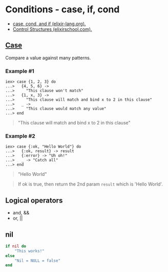 # Conditions - case, if, cond

* [case, cond, and if (elixir-lang.org).](https://elixir-lang.org/getting-started/case-cond-and-if.html)
* [Control Structures (elixirschool.com).](https://elixirschool.com/en/lessons/basics/control-structures/)

## [Case](https://elixir-lang.org/getting-started/case-cond-and-if.html#case)

Compare a value against many patterns.

### Example #1

```shell
iex> case {1, 2, 3} do
...>   {4, 5, 6} ->
...>     "This clause won't match"
...>   {1, x, 3} ->
...>     "This clause will match and bind x to 2 in this clause"
...>   _ ->
...>     "This clause would match any value"
...> end
```
> "This clause will match and bind x to 2 in this clause"

### Example #2

```shell
iex> case {:ok, "Hello World"} do
...>   {:ok, result} -> result
...>   {:error} -> "Uh oh!"
...>   _ -> "Catch all"
...> end
```
> "Hello World"

> If ok is true, then return the 2nd param `result` which is 'Hello World'.

## Logical operators

* and, &&
* or, ||


## nil

```ex
if nil do
    "This works!"
else
    "Nil = NULL = false"
end
```